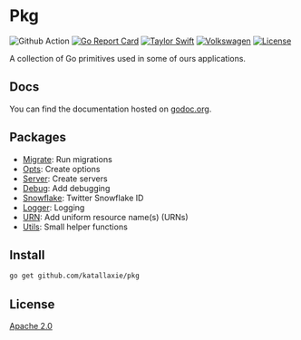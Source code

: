 # Pkg

![Github Action](https://github.com/katallaxie/pkg/workflows/main/badge.svg)
[![Go Report Card](https://goreportcard.com/badge/github.com/katallaxie/pkg)](https://goreportcard.com/report/github.com/katallaxie/pkg)
[![Taylor Swift](https://img.shields.io/badge/secured%20by-taylor%20swift-brightgreen.svg)](https://twitter.com/SwiftOnSecurity)
[![Volkswagen](https://auchenberg.github.io/volkswagen/volkswargen_ci.svg?v=1)](https://github.com/auchenberg/volkswagen)
[![License](https://img.shields.io/badge/License-Apache%202.0-blue.svg)](https://opensource.org/licenses/Apache-2.0)

A collection of Go primitives used in some of ours applications.

## Docs

You can find the documentation hosted on [godoc.org](https://godoc.org/github.com/katallaxie/pkg).

## Packages

* [Migrate](https://github.com/katallaxie/pkg/tree/main/migrate): Run migrations
* [Opts](https://github.com/katallaxie/pkg/tree/main/opts): Create options
* [Server](https://github.com/katallaxie/pkg/tree/main/server): Create servers
* [Debug](https://github.com/katallaxie/pkg/tree/main/debug): Add debugging
* [Snowflake](https://github.com/katallaxie/pkg/tree/main/snowflake): Twitter Snowflake ID
* [Logger](https://github.com/katallaxie/pkg/tree/main/logger): Logging
* [URN](https://github.com/katallaxie/pkg/tree/main/urn): Add uniform resource name(s) (URNs)
* [Utils](https://github.com/katallaxie/pkg/tree/main/utils): Small helper functions

## Install

```bash
go get github.com/katallaxie/pkg
```

## License

[Apache 2.0](/LICENSE)
